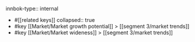 innbok-type:: internal
- #[[related keys]]
collapsed:: true
- #key [[Market/Market growth potential]] > [[segment 3/market trends]]
- #key [[Market/Market wideness]] > [[segment 3/market trends]]




